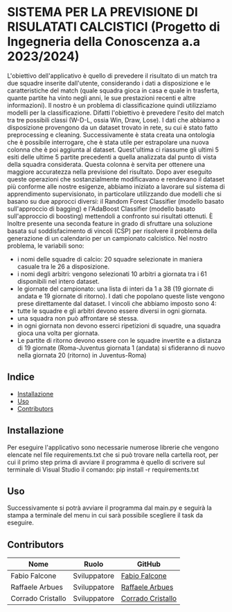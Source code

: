 # SISTEMA PER LA PREVISIONE DI RISULATATI CALCISTICI (Progetto di Ingegneria della Conoscenza a.a 2023/2024)

L'obiettivo dell'applicativo è quello di prevedere il risultato di un match tra due squadre inserite dall'utente, considerando i dati a disposizione e le caratteristiche del match (quale squadra gioca in casa e quale in trasferta, quante partite ha vinto negli anni, le sue prestazioni recenti e altre informazioni).
Il nostro è un problema di classificazione quindi utilizziamo modelli per la classificazione. Difatti l'obiettivo è prevedere l'esito del match tra tre possibili classi (W-D-L, ossia Win, Draw, Lose).
I dati che abbiamo a disposizione provengono da un dataset trovato in rete, su cui è stato fatto preprocessing e cleaning. Successivamente è stata creata una ontologia che è possibile interrogare, che è stata utile per estrapolare una nuova colonna che è poi aggiunta al dataset. Quest'ultima ci riassume gli ultimi 5 esiti delle ultime 5 partite precedenti a quella analizzata dal punto di vista della squadra considerata. 
Questa colonna è servita per ottenere una maggiore accuratezza nella previsione del risultato. 
Dopo aver eseguito queste operazioni che sostanzialmente modificavano e rendevano il dataset più conforme alle nostre esigenze, abbiamo iniziato a lavorare sul sistema di apprendimento supervisionato, in particolare utilizzando due modelli che si basano su due approcci diversi: il Random Forest Classifier (modello basato sull'approccio di bagging) e l'AdaBoost Classifier (modello basato sull'approccio di boosting) mettendoli a confronto sui risultati ottenuti.
È Inoltre presente una seconda feature in grado di sfruttare una soluzione basata sul soddisfacimento di vincoli (CSP) per risolvere il problema della generazione di un calendario per un campionato calcistico.
Nel nostro problema, le variabili sono:
- i nomi delle squadre di calcio: 20 squadre selezionate in maniera casuale tra le 26 a disposizione. 
- i nomi degli arbitri: vengono selezionati 10 arbitri a giornata tra i 61 disponibili nel intero dataset.
- le giornate del campionato: una lista di interi da 1 a 38 (19 giornate di andata e 19 giornate di ritorno).
I dati che popolano queste liste vengono prese direttamente dal dataset.
I vincoli che abbiamo imposto sono 4: 
- tutte le squadre e gli arbitri devono essere diversi in ogni giornata.
- una squadra non può affrontare sé stessa.
- in ogni giornata non devono esserci ripetizioni di squadre, una squadra gioca una volta per giornata.
- Le partite di ritorno devono essere con le squadre invertite e a distanza di 19 giornate (Roma-Juventus giornata 1 (andata) si sfideranno di nuovo nella giornata 20 (ritorno) in Juventus-Roma)

## Indice

- [Installazione](#Installazione)
- [Uso](#Uso)
- [Contributors](#Contributors)



## Installazione

Per eseguire l'applicativo sono necessarie numerose librerie che vengono elencate nel file requirements.txt che si può trovare nella cartella root, per cui il primo step prima di avviare il programma è quello di scrivere sul terminale di Visual Studio il comando:
pip install -r requirements.txt

## Uso

Successivamente si potrà avviare il programma dal main.py e seguirà la stampa a terminale del menu in cui sarà possibile scegliere il task da eseguire.

## Contributors

| Nome               | Ruolo             | GitHub                                               |
|--------------------|-------------------|------------------------------------------------------|
| Fabio Falcone      | Sviluppatore      | [Fabio Falcone](https://github.com/aiemfalco)        |
| Raffaele Arbues    | Sviluppatore      | [Raffaele Arbues](https://github.com/RaffaeleArbues) |
| Corrado Cristallo  | Sviluppatore      | [Corrado Cristallo](https://github.com/SamfistZg)    |
